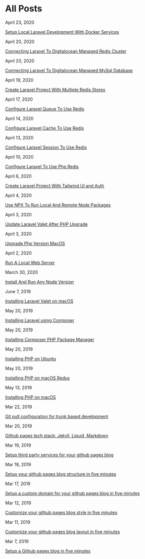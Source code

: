 # All Posts

April 23, 2020

[Setup Local Laravel Development With Docker Services](https://aregsar.com/blog/2020/setup-local-laravel-development-with-docker-services)

April 20, 2020

[Connecting Laravel To Digitalocean Managed Redis Cluster](https://aregsar.com/blog/2020/connecting-laravel-to-digitalocean-managed-redis-cluster)

April 20, 2020

[Connecting Laravel To Digitalocean Managed MySql Database](https://aregsar.com/blog/2020/connecting-laravel-to-digitalocean-managed-mysql-database)

April 19, 2020

[Create Laravel Project With Multiple Redis Stores](https://aregsar.com/blog/2020/create-laravel-project-with-multiple-redis-stores)

April 17, 2020

[Configure Laravel Queue To Use Redis](https://aregsar.com/blog/2020/configure-laravel-queue-to-use-redis)

April 14, 2020

[Configure Laravel Cache To Use Redis](https://aregsar.com/blog/2020/configure-laravel-cache-to-use-redis)

April 13, 2020

[Configure Laravel Session To Use Redis](https://aregsar.com/blog/2020/configure-laravel-session-to-use-redis)

April 10, 2020

[Configure Laravel To Use Php Redis](https://aregsar.com/blog/2020/configure-laravel-to-use-php-redis)

April 6, 2020

[Create Laravel Project With Tailwind UI and Auth](https://aregsar.com/blog/2020/create-laravel-project-with-tailwind-ui-and-auth)

April 4, 2020

[Use NPX To Run Local And Remote Node Packages](https://aregsar.com/blog/2020/use-npx-to-run-local-and-remote-node-packages)

April 3, 2020

[Update Laravel Valet After PHP Upgrade](https://aregsar.com/blog/2020/update-laravel-valet-after-php-upgrade)

April 3, 2020

[Upgrade Php Version MacOS](https://aregsar.com/blog/2020/upgrade-php-version-macOS)

April 2, 2020

[Run A Local Web Server](https://aregsar.com/blog/2020/run-a-local-web-server)

March 30, 2020

[Install And Run Any Node Version](https://aregsar.com/blog/2020/install-and-run-any-node-version)

June 7, 2019

[Installing Laravel Valet on macOS](https://aregsar.com/blog/2019/installing-laravel-valet-on-macOS)

May 20, 2019

[Installing Laravel using Composer](https://aregsar.com/blog/2019/installing-laravel-using-composer)

May 20, 2019

[Installing Composer PHP Package Manager](https://aregsar.com/blog/2019/installing-composer-php-package-manager)

May 20, 2019

[Installing PHP on Ubuntu](https://aregsar.com/blog/2019/installing-php-on-ubuntu)

May 20, 2019

[Installing PHP on macOS Redux](https://aregsar.com/blog/2019/installing-php-on-macos-redux)

May 13, 2019

[Installing PHP on macOS](https://aregsar.com/blog/2019/installing-php-on-macos)

Mar 22, 2019

[Git pull configuration for trunk based development](https://aregsar.com/blog/2019/git-pull-configuration-for-trunk-based-development)

Mar 20, 2019

[Github pages tech stack: Jekyll, Liquid, Markdown](https://aregsar.com/blog/2019/github-pages-tech-stack-jekyll-markdown-liquid)

Mar 19, 2019

[Setup third party services for your github pages blog](https://aregsar.com/blog/2019/how-to-setup-third-party-services-for-your-github-pages-blog)

Mar 18, 2019

[Setup your github pages blog structure in five minutes](https://aregsar.com/blog/2019/how-to-setup-your-github-pages-blog-structure-in-five-minutes)

Mar 17, 2019

[Setup a custom domain for your github pages blog in five minutes](https://aregsar.com/blog/2019/how-to-setup-a-custom-domain-for-your-github-pages-blog-in-five-minutes)

Mar 12, 2019

[Customize your github pages blog style in five minutes](https://aregsar.com/blog/2019/how-to-customize-your-github-pages-blog-style-in-five-minutes)

Mar 11, 2019

[Customize your github pages blog layout in five minutes](https://aregsar.com/blog/2019/how-to-customize-your-github-pages-blog-layout-in-five-minutes)

Mar 7, 2019

[Setup a Github pages blog in five minutes](https://aregsar.com/blog/2019/how-to-setup-a-github-pages-blog-in-five-minutes)
